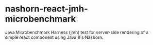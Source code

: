 # nashorn-react-jmh-microbenchmark
Java Microbenchmark Harness (jmh) test for server-side rendering of a simple react component using Java 8's Nashorn.
